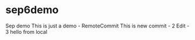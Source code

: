 # sep6demo
Sep demo
This is just a demo - RemoteCommit
This is new commit - 2
Edit - 3
hello from local

